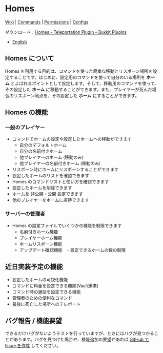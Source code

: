 # Homes

[Wiki](../../wiki) | [Commands](../../wiki/Commands) | [Permissions](../../wiki/Permissions) | [Configs](../../wiki/Configs)

ダウンロード：[Homes - Teleportation Plugin - Bukkit Plugins](https://dev.bukkit.org/projects/homes-teleportation-plugin)

- [English](./READNE.md)

## Homes について

Homes を利用する目的は、コマンドを使った簡単な移動とリスポーン場所を設定することです。はじめに、設定用のコマンドを使って自分のいる場所を **ホーム** とよばれるポイントとして設定します。そして、移動用のコマンドを使って、その設定した **ホーム** に移動することができます。また、プレイヤーが死んだ場合のリスポーン地点を、その設定した **ホーム** にすることができます。

## Homes の機能

### 一般のプレイヤー

- コマンドでホームの設定や設定したホームへの移動ができます
    - 自分のデフォルトホーム
    - 自分の名前付きホーム
    - 他プレイヤーのホーム (移動のみ)
    - 他プレイヤーの名前付きホーム (移動のみ)
- リスポーン時にホームにリスポーンすることができます
- 設定したホームのリストを確認できます
- Homes のコマンドリストと使い方を確認できます
- 設定したホームを削除できます
- ホームを 非公開・公開 設定できます
- 他のプレイヤーをホームに招待できます

### サーバーの管理者

- Homes の設定ファイルでいくつかの機能を制限できます
    - 名前付きホーム機能
    - プレイヤーホーム機能
    - ホームリスポーン機能
    - アップデート確認機能
    - 設定できるホームの数の制限

## 近日実装予定の機能

- 設定したホームの可視化機能
- コマンドに料金を設定できる機能(Vault連携)
- コマンド時の遅延を設定できる機能
- 管理者のための便利なコマンド
- 最後に死亡した場所へのテレポート

## バグ報告 / 機能要望

できるだけバグがないようテストを行っていますが、ときにはバグが見つかることがあります。バグを見つけた場合や、機能追加の要望があれば [GitHub で Issue を作成](../../issues) してください。
